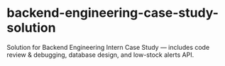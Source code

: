 # backend-engineering-case-study-solution
Solution for Backend Engineering Intern Case Study — includes code review &amp; debugging, database design, and low-stock alerts API.
